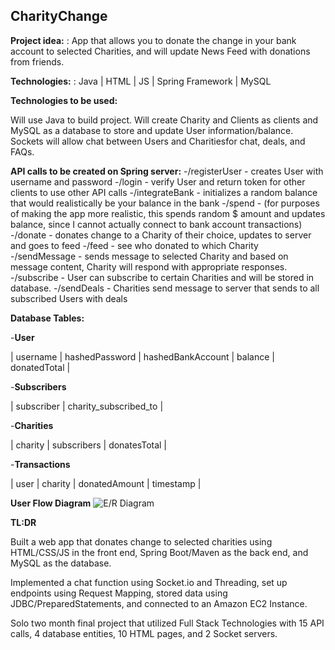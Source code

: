 ## CharityChange

**Project idea:** : App that allows you to donate the change in your bank account to selected Charities, and will update News Feed with donations from friends.

**Technologies:** : Java | HTML | JS | Spring Framework | MySQL


**Technologies to be used:**

  Will use Java to build project. Will create Charity and Clients as clients and MySQL as a database to store and update User information/balance. Sockets will allow chat between Users and Charitiesfor chat, deals, and FAQs.

**API calls to be created on Spring server:**
  -/registerUser - creates User with username and password
  -/login - verify User and return token for other clients to use other API calls
  -/integrateBank - initializes a random balance that would realistically be your balance in the bank
  -/spend - (for purposes of making the app more realistic, this spends random $ amount and updates balance, since I cannot actually connect to bank account transactions)
  -/donate - donates change to a Charity of their choice, updates to server and goes to feed
  -/feed - see who donated to which Charity
  -/sendMessage - sends message to selected Charity and based on message content, Charity will respond with appropriate responses.
  -/subscribe - User can subscribe to certain Charities and will be stored in database.
  -/sendDeals - Charities send message to server that sends to all subscribed Users with deals

**Database Tables:**

-**User**

  | username | hashedPassword | hashedBankAccount | balance | donatedTotal |

-**Subscribers**

  | subscriber | charity\_subscribed\_to |

-**Charities**

  | charity | subscribers | donatesTotal |

-**Transactions**

  | user | charity | donatedAmount | timestamp |



**User Flow Diagram**
![E/R Diagram](https://drive.google.com/uc?export=view&id=1Bh66YANxP4inWUcHvDlScWzcxLgu804E)


**TL:DR**

Built a web app that donates change to selected charities using HTML/CSS/JS in the front end, Spring Boot/Maven as the back end, and MySQL as the database.

Implemented a chat function using Socket.io and Threading, set up endpoints using Request Mapping, stored data using JDBC/PreparedStatements, and connected to an Amazon EC2 Instance.

Solo two month final project that utilized Full Stack Technologies with 15 API calls, 4 database entities, 10 HTML pages, and 2 Socket servers.
